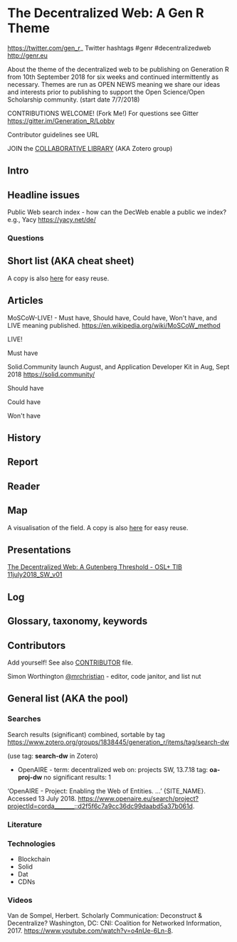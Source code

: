 # The Decentralized Web: A Gen R Theme

https://twitter.com/gen_r_ Twitter hashtags #genr #decentralizedweb<br/>
http://genr.eu

About the theme of the decentralized web to be publishing on Generation R from 10th September 2018 for six weeks and continued intermittently as necessary. Themes are run as OPEN NEWS meaning we share our ideas and interests prior to publishing to support the Open Science/Open Scholarship community. (start date 7/7/2018)

CONTRIBUTIONS WELCOME! (Fork Me!) For questions see Gitter https://gitter.im/Generation_R/Lobby

Contributor guidelines see URL

JOIN the [COLLABORATIVE LIBRARY](https://www.zotero.org/groups/1838445/generation_r/items/collectionKey/JUWWA2S8) (AKA Zotero group)

## Intro


## Headline issues

Public Web search index - how can the DecWeb enable a public we index? e.g., Yacy https://yacy.net/de/

### Questions

## Short list (AKA cheat sheet)

A copy is also [here](shortlist.md) for easy reuse.

## Articles

MoSCoW-LIVE! - Must have, Should have, Could have, Won't have, and LIVE meaning published. https://en.wikipedia.org/wiki/MoSCoW_method

LIVE!

Must have

Solid.Community launch August, and Application Developer Kit in Aug, Sept 2018 https://solid.community/

Should have

Could have

Won't have

## History

## Report

## Reader

## Map

A visualisation of the field. A copy is also [here](map.md) for easy reuse.

## Presentations

[The Decentralized Web: A Gutenberg Threshold - OSL+ TIB 11july2018_SW_v01](https://github.com/TIBHannover/Generation_R/blob/master/themes/decentralized_web/osl%2B_presentation_11july2018sw.md)

## Log

## Glossary, taxonomy, keywords

## Contributors

Add yourself! See also [CONTRIBUTOR](CONTRIBUTOR.txt) file.

Simon Worthington [@mrchristian](https://github.com/mrchristian) - editor, code janitor, and list nut<br/>

## General list (AKA the pool)

### Searches 

Search results (significant) combined, sortable by tag https://www.zotero.org/groups/1838445/generation_r/items/tag/search-dw 

(use tag: **search-dw** in Zotero)

 * OpenAIRE - term: decentralized web on: projects SW, 13.7.18 tag: **oa-proj-dw** no significant results: 1
 
 ‘OpenAIRE - Project: Enabling the Web of Entities. ...’ {SITE_NAME}. Accessed 13 July 2018. https://www.openaire.eu/search/project?projectId=corda_______::d2f5f6c7a9cc36dc99daabd5a37b061d.

### Literature

### Technologies

* Blockchain
* Solid
* Dat
* CDNs

### Videos

Van de Sompel, Herbert. Scholarly Communication: Deconstruct & Decentralize? Washington, DC: CNI: Coalition for Networked Information, 2017. https://www.youtube.com/watch?v=o4nUe-6Ln-8.
